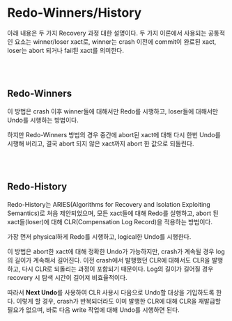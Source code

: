 # Redo-Winners/History

아래 내용은 두 가지 Recovery 과정 대한 설명이다. 두 가지 이론에서 사용되는 공통적인 요소는 winner/loser xact로, winner는 crash 이전에 commit이 완료된 xact, loser는 abort 되거나 fail된 xact를 의미한다.

<br><br>

## Redo-Winners

이 방법은 crash 이후 winner들에 대해서만 Redo를 시행하고, loser들에 대해서만 Undo를 시행하는 방법이다.

하지만 Redo-Winners 방법의 경우 중간에 abort된 xact에 대해 다시 한번 Undo를 시행해 버리고, 결국 abort 되지 않은 xact까지 abort 한 값으로 되돌린다.

<br><br>

## Redo-History

Redo-History는 ARIES(Algorithms for Recovery and Isolation Exploiting Semantics)로 처음 제안되었으며, 모든 xact들에 대해 Redo를 실행하고, abort 된 xact들(loser)에 대해 CLR(Compensation Log Record)을 적용하는 방법이다.

가장 먼저 physical하게 Redo를 시행하고, logical한 Undo를 시행한다.

이 방법은 abort한 xact에 대해 정확한 Undo가 가능하지만, crash가 계속될 경우 log의 길이가 계속해서 길어진다. 이전 crash에서 발행했던 CLR에 대해서도 CLR을 발행하고, 다시 CLR로 되돌리는 과정이 포함되기 때문이다. Log의 길이가 길어질 경우 recovery 시 탐색 시간이 길어져 비효율적이다.

따라서 **Next Undo**를 사용하여 CLR 사용시 다음으로 Undo할 대상을 기입하도록 한다. 이렇게 할 경우, crash가 반복되더라도 이미 발행한 CLR에 대해 CLR을 재발급할 필요가 없으며, 바로 다음 write 작업에 대해 Undo를 시행하면 된다.

